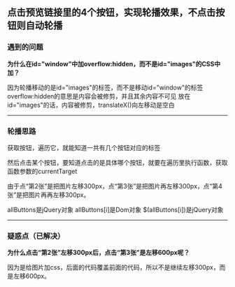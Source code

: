 ## 点击预览链接里的4个按钮，实现轮播效果，不点击按钮则自动轮播

### 遇到的问题

**为什么在id="window"中加overflow:hidden，而不是id="images"的CSS中加？**

因为轮播移动的是id="images"的标签，而不是移动id="window"的标签
overflow:hidden的意思是内容会被修剪，并且其余内容不可见
放在id="images"的话，内容被修剪，translateX()向左移动是空白


----------


### 轮播思路
获取按钮，遍历它，就能知道一共有几个按钮对应的标签

然后点击某个按钮，要知道点击的是具体哪个按钮，就要在遍历里执行函数，获取函数参数的currentTarget

由于点“第2张”是把图片左移300px，点“第3张”是把图片再左移300px，点“第4张”是把图片再再左移300px。

allButtons是jQuery对象
allButtons[i]是Dom对象
$(allButtons[i])是jQuery对象

----------


### 疑惑点（已解决）

**为什么点击“第2张”左移300px后，点击“第3张”是左移600px呢？**

因为是给图片加css，后面的代码覆盖前面的代码，所以不是继续左移300px，而是左移600px。

